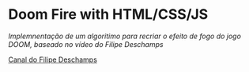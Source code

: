 # Doom Fire with HTML/CSS/JS

_Implemnentação de um algoritimo para recriar o efeito de fogo do jogo DOOM, baseado no vídeo do Filipe Deschamps_

[Canal do Filipe Deschamps](https://www.youtube.com/channel/UCU5JicSrEM5A63jkJ2QvGYw)
